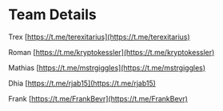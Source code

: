 # Team Details

Trex [https://t.me/terexitarius](https://t.me/terexitarius)

Roman [https://t.me/kryptokessler](https://t.me/kryptokessler)

Mathias [https://t.me/mstrgiggles](https://t.me/mstrgiggles)

Dhia [https://t.me/rjab15](https://t.me/rjab15)

Frank [https://t.me/FrankBevr](https://t.me/FrankBevr)
